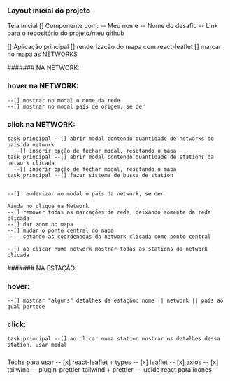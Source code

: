 ### Layout inicial do projeto
Tela inicial
  [] Componente com:
    -- Meu nome
    -- Nome do desafio
    -- Link para o repositório do projeto/meu github
  
  [] Aplicação principal
    [] renderização do mapa com react-leaflet
    [] marcar no mapa as NETWORKS

####### NA NETWORK:
### hover na NETWORK:
    --[] mostrar no modal o nome da rede
    --[] mostrar no modal país de origem, se der 

### click na NETWORK:
    
    task principal --[] abrir modal contendo quantidade de networks do país da network
      --[] inserir opção de fechar modal, resetando o mapa
    task principal --[] abrir modal contendo quantidade de stations da network clicada
      --[] inserir opção de fechar modal, resetando o mapa
    task principal --[] fazer sistema de busca de station


    --[] renderizar no modal o país da network, se der

    Ainda no clique na Network
    --[] remover todas as marcações de rede, deixando somente da rede clicada
    --[] dar zoom no mapa
    --[] mudar o ponto central do mapa
    ---- setando as coordenadas da network clicada como ponto central

    --[] ao clicar numa network mostrar todas as stations da network clicada

  ####### NA ESTAÇÃO:
  ### hover:
    --[] mostrar "alguns" detalhes da estação: nome || network || país ao qual pertece
    

### click:
    task principal --[] ao clicar numa station mostrar os detalhes dessa station, usar modal
  

#####
Techs para usar
  -- [x] react-leaflet + types
  -- [x] leaflet
  -- [x] axios
  -- [x] tailwind
  -- plugin-prettier-tailwind + prettier
  -- lucide react para icones
